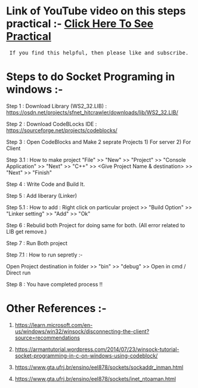 # Link of  YouTube video on this steps practical :- [Click Here To See Practical](https://youtu.be/IxI-HwbvokI)
<pre> If you find this helpful, then please like and subscribe. </pre>

# Steps to do Socket Programing in windows :-

Step 1 : Download Library (WS2_32.LIB)  : https://osdn.net/projects/sfnet_hitcrawler/downloads/lib/WS2_32.LIB/

Step 2 : Download CodeBLocks IDE : https://sourceforge.net/projects/codeblocks/

Step 3 : Open CodeBlocks and Make 2 seprate Projects
                      1) For server 2) For Client

Step 3.1 : How to make project 
"File" >> "New" >> "Project" >> "Console Application" >> "Next" >> "C++" >> <Give Project Name & destination> >> "Next" >> "Finish"

Step 4 : Write Code and Build It.

Step 5 : Add liberary (Linker)

Step 5.1 : How to add :
Right click on particular project >> "Build Option" >> "Linker setting" >> "Add" >> "Ok"

Step 6 : Rebulid both Project for doing same for both. (All error related to LIB get remove.)
               
Step 7 : Run Both project

Step 7.1 : How to run sepretly :-

Open Project destination in folder >> "bin" >> "debug" >> Open in cmd / Direct run

Step 8 : You have completed process !!
 
 
 # Other References  :-
 
 1) https://learn.microsoft.com/en-us/windows/win32/winsock/disconnecting-the-client?source=recommendations
 
 2) https://armantutorial.wordpress.com/2014/07/23/winsock-tutorial-socket-programming-in-c-on-windows-using-codeblock/

 3) https://www.gta.ufrj.br/ensino/eel878/sockets/sockaddr_inman.html
 
 4) https://www.gta.ufrj.br/ensino/eel878/sockets/inet_ntoaman.html


